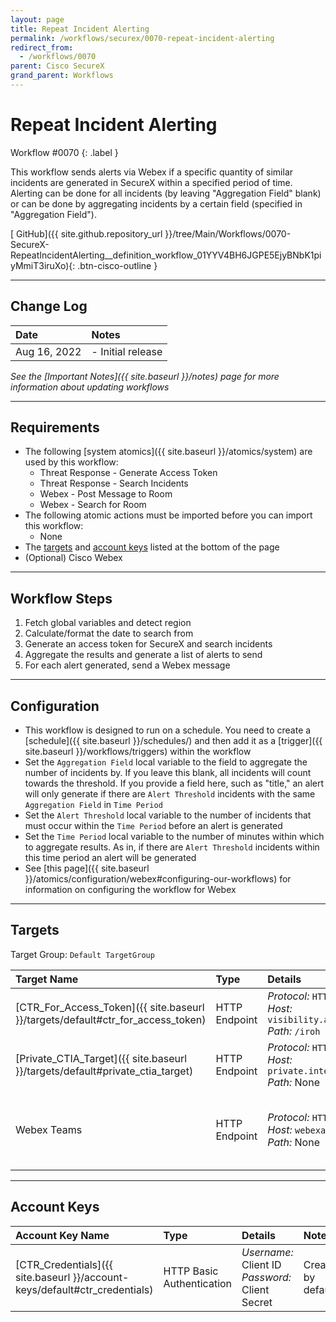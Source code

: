 ```yaml
---
layout: page
title: Repeat Incident Alerting
permalink: /workflows/securex/0070-repeat-incident-alerting
redirect_from:
  - /workflows/0070
parent: Cisco SecureX
grand_parent: Workflows
---
```


# Repeat Incident Alerting
<div markdown="1">
Workflow #0070
{: .label }
</div>

This workflow sends alerts via Webex if a specific quantity of similar incidents are generated in SecureX within a specified period of time. Alerting can be done for all incidents (by leaving "Aggregation Field" blank) or can be done by aggregating incidents by a certain field (specified in "Aggregation Field").

[<i class="fab fa-github mr-1"></i> GitHub]({{ site.github.repository_url }}/tree/Main/Workflows/0070-SecureX-RepeatIncidentAlerting__definition_workflow_01YYV4BH6JGPE5EjyBNbK1piyMmiT3iruXo){: .btn-cisco-outline }

---

## Change Log

| Date | Notes |
|:-----|:------|
| Aug 16, 2022 | - Initial release |

_See the [Important Notes]({{ site.baseurl }}/notes) page for more information about updating workflows_

---

## Requirements
* The following [system atomics]({{ site.baseurl }}/atomics/system) are used by this workflow:
	* Threat Response - Generate Access Token
	* Threat Response - Search Incidents
	* Webex - Post Message to Room
	* Webex - Search for Room
* The following atomic actions must be imported before you can import this workflow:
	* None
* The [targets](#targets) and [account keys](#account-keys) listed at the bottom of the page
* (Optional) Cisco Webex

---

## Workflow Steps
1. Fetch global variables and detect region
1. Calculate/format the date to search from
1. Generate an access token for SecureX and search incidents
1. Aggregate the results and generate a list of alerts to send
1. For each alert generated, send a Webex message

---

## Configuration
* This workflow is designed to run on a schedule. You need to create a [schedule]({{ site.baseurl }}/schedules/) and then add it as a [trigger]({{ site.baseurl }}/workflows/triggers) within the workflow
* Set the `Aggregation Field` local variable to the field to aggregate the number of incidents by. If you leave this blank, all incidents will count towards the threshold. If you provide a field here, such as "title," an alert will only generate if there are `Alert Threshold` incidents with the same `Aggregation Field` in `Time Period`
* Set the `Alert Threshold` local variable to the number of incidents that must occur within the `Time Period` before an alert is generated
* Set the `Time Period` local variable to the number of minutes within which to aggregate results. As in, if there are `Alert Threshold` incidents within this time period an alert will be generated
* See [this page]({{ site.baseurl }}/atomics/configuration/webex#configuring-our-workflows) for information on configuring the workflow for Webex

---

## Targets
Target Group: `Default TargetGroup`

| Target Name | Type | Details | Account Keys | Notes |
|:------------|:-----|:--------|:-------------|:------|
| [CTR_For_Access_Token]({{ site.baseurl }}/targets/default#ctr_for_access_token) | HTTP Endpoint | _Protocol:_ `HTTPS`<br />_Host:_ `visibility.amp.cisco.com`<br />_Path:_ `/iroh` | CTR_Credentials | Created by default |
| [Private_CTIA_Target]({{ site.baseurl }}/targets/default#private_ctia_target) | HTTP Endpoint | _Protocol:_ `HTTPS`<br />_Host:_ `private.intel.amp.cisco.com`<br />_Path:_ None | None | Created by default |
| Webex Teams | HTTP Endpoint | _Protocol:_ `HTTPS`<br />_Host:_ `webexapis.com`<br />_Path:_ None | None | Not necessary if Webex activities are removed |

---

## Account Keys

| Account Key Name | Type | Details | Notes |
|:-----------------|:-----|:--------|:------|
| [CTR_Credentials]({{ site.baseurl }}/account-keys/default#ctr_credentials) | HTTP Basic Authentication | _Username:_ Client ID<br />_Password:_ Client Secret | Created by default |
